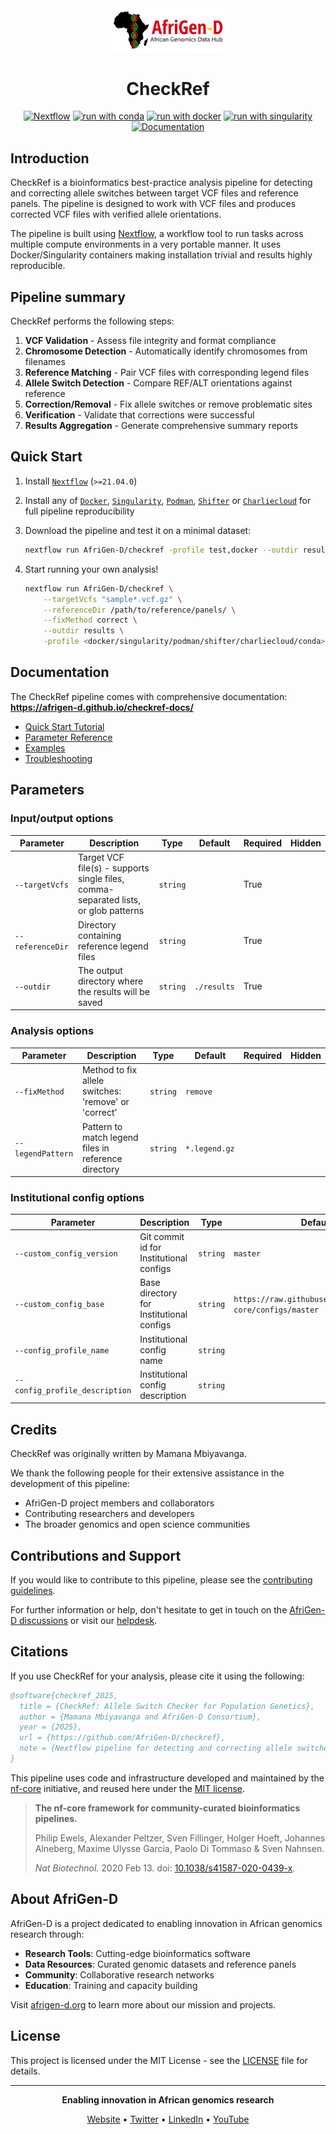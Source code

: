 <div align="center">
  <img src="https://raw.githubusercontent.com/AfriGen-D/afrigen-d-templates/main/assets/afrigen-d-logo.png" alt="AfriGen-D Logo" width="200" />
  <h1>CheckRef</h1>
</div>

<div align="center">

[![Nextflow](https://img.shields.io/badge/nextflow%20DSL2-%E2%89%A521.04.0-23aa62.svg)](https://www.nextflow.io/)
[![run with conda](http://img.shields.io/badge/run%20with-conda-3EB049?labelColor=000000&logo=anaconda)](https://docs.conda.io/en/latest/)
[![run with docker](https://img.shields.io/badge/run%20with-docker-0db7ed?labelColor=000000&logo=docker)](https://www.docker.com/)
[![run with singularity](https://img.shields.io/badge/run%20with-singularity-1d355c.svg?labelColor=000000)](https://sylabs.io/docs/)
[![Documentation](https://img.shields.io/badge/docs-checkref--docs-blue)](https://afrigen-d.github.io/checkref-docs/)

</div>

## Introduction

CheckRef is a bioinformatics best-practice analysis pipeline for detecting and correcting allele switches between target VCF files and reference panels. The pipeline is designed to work with VCF files and produces corrected VCF files with verified allele orientations.

The pipeline is built using [Nextflow](https://www.nextflow.io), a workflow tool to run tasks across multiple compute environments in a very portable manner. It uses Docker/Singularity containers making installation trivial and results highly reproducible.

## Pipeline summary

CheckRef performs the following steps:

1. **VCF Validation** - Assess file integrity and format compliance
2. **Chromosome Detection** - Automatically identify chromosomes from filenames
3. **Reference Matching** - Pair VCF files with corresponding legend files
4. **Allele Switch Detection** - Compare REF/ALT orientations against reference
5. **Correction/Removal** - Fix allele switches or remove problematic sites
6. **Verification** - Validate that corrections were successful
7. **Results Aggregation** - Generate comprehensive summary reports

## Quick Start

1. Install [`Nextflow`](https://www.nextflow.io/docs/latest/getstarted.html#installation) (`>=21.04.0`)

2. Install any of [`Docker`](https://docs.docker.com/engine/installation/), [`Singularity`](https://www.sylabs.io/guides/3.0/user-guide/), [`Podman`](https://podman.io/), [`Shifter`](https://nersc.gitlab.io/development/shifter/how-to-use/) or [`Charliecloud`](https://hpc.github.io/charliecloud/) for full pipeline reproducibility

3. Download the pipeline and test it on a minimal dataset:

   ```bash
   nextflow run AfriGen-D/checkref -profile test,docker --outdir results
   ```

4. Start running your own analysis!

   ```bash
   nextflow run AfriGen-D/checkref \
       --targetVcfs "sample*.vcf.gz" \
       --referenceDir /path/to/reference/panels/ \
       --fixMethod correct \
       --outdir results \
       -profile <docker/singularity/podman/shifter/charliecloud/conda>
   ```

## Documentation

The CheckRef pipeline comes with comprehensive documentation: **https://afrigen-d.github.io/checkref-docs/**

- [Quick Start Tutorial](https://afrigen-d.github.io/checkref-docs/tutorials/quick-start)
- [Parameter Reference](https://afrigen-d.github.io/checkref-docs/reference/parameters)
- [Examples](https://afrigen-d.github.io/checkref-docs/examples/)
- [Troubleshooting](https://afrigen-d.github.io/checkref-docs/docs/troubleshooting)

## Parameters

### Input/output options

| Parameter | Description | Type | Default | Required | Hidden |
|-----------|-----------|------|---------|----------|--------|
| `--targetVcfs` | Target VCF file(s) - supports single files, comma-separated lists, or glob patterns | `string` | | True | |
| `--referenceDir` | Directory containing reference legend files | `string` | | True | |
| `--outdir` | The output directory where the results will be saved | `string` | `./results` | True | |

### Analysis options

| Parameter | Description | Type | Default | Required | Hidden |
|-----------|-----------|------|---------|----------|--------|
| `--fixMethod` | Method to fix allele switches: 'remove' or 'correct' | `string` | `remove` | | |
| `--legendPattern` | Pattern to match legend files in reference directory | `string` | `*.legend.gz` | | |

### Institutional config options

| Parameter | Description | Type | Default | Required | Hidden |
|-----------|-----------|------|---------|----------|--------|
| `--custom_config_version` | Git commit id for Institutional configs | `string` | `master` | | True |
| `--custom_config_base` | Base directory for Institutional configs | `string` | `https://raw.githubusercontent.com/nf-core/configs/master` | | True |
| `--config_profile_name` | Institutional config name | `string` | | | True |
| `--config_profile_description` | Institutional config description | `string` | | | True |

## Credits

CheckRef was originally written by Mamana Mbiyavanga.

We thank the following people for their extensive assistance in the development of this pipeline:

- AfriGen-D project members and collaborators
- Contributing researchers and developers
- The broader genomics and open science communities

## Contributions and Support

If you would like to contribute to this pipeline, please see the [contributing guidelines](.github/CONTRIBUTING.md).

For further information or help, don't hesitate to get in touch on the [AfriGen-D discussions](https://github.com/orgs/AfriGen-D/discussions) or visit our [helpdesk](https://helpdesk.afrigen-d.org).

## Citations

If you use CheckRef for your analysis, please cite it using the following:

```bibtex
@software{checkref_2025,
  title = {CheckRef: Allele Switch Checker for Population Genetics},
  author = {Mamana Mbiyavanga and AfriGen-D Consortium},
  year = {2025},
  url = {https://github.com/AfriGen-D/checkref},
  note = {Nextflow pipeline for detecting and correcting allele switches}
}
```

This pipeline uses code and infrastructure developed and maintained by the [nf-core](https://nf-co.re) initiative, and reused here under the [MIT license](https://github.com/nf-core/tools/blob/master/LICENSE).

> **The nf-core framework for community-curated bioinformatics pipelines.**
>
> Philip Ewels, Alexander Peltzer, Sven Fillinger, Holger Hoeft, Johannes Alneberg, Maxime Ulysse Garcia, Paolo Di Tommaso & Sven Nahnsen.
>
> _Nat Biotechnol._ 2020 Feb 13. doi: [10.1038/s41587-020-0439-x](https://dx.doi.org/10.1038/s41587-020-0439-x).

## About AfriGen-D

AfriGen-D is a project dedicated to enabling innovation in African genomics research through:

- **Research Tools**: Cutting-edge bioinformatics software
- **Data Resources**: Curated genomic datasets and reference panels
- **Community**: Collaborative research networks
- **Education**: Training and capacity building

Visit [afrigen-d.org](https://afrigen-d.org) to learn more about our mission and projects.

## License

This project is licensed under the MIT License - see the [LICENSE](LICENSE) file for details.

---

<div align="center">
  <p><strong>Enabling innovation in African genomics research</strong></p>
  <p>
    <a href="https://afrigen-d.org">Website</a> •
    <a href="https://twitter.com/AfriGenD">Twitter</a> •
    <a href="https://linkedin.com/company/afrigen-d">LinkedIn</a> •
    <a href="https://youtube.com/@afrigen-d">YouTube</a>
  </p>
</div>
